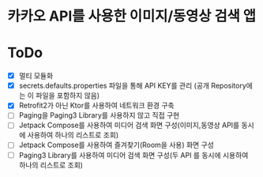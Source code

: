 # 카카오 API를 사용한 이미지/동영상 검색 앱 

# ToDo
- [x] 멀티 모듈화
- [x] secrets.defaults.properties 파일을 통해 API KEY를 관리 (공개 Repository에는 이 파일을 포함하지 않음)
- [x] Retrofit2가 아닌 Ktor를 사용하여 네트워크 환경 구축 
- [ ] Paging을 Paging3 Library를 사용하지 않고 직접 구현
- [ ] Jetpack Compose를 사용하여 미디어 검색 화면 구성(이미지,동영상 API를 동시에 사용하여 하나의 리스트로 조회) 
- [ ] Jetpack Compose를 사용하여 즐겨찾기(Room을 사용) 화면 구성
- [ ] Paging3 Library를 사용하여 미디어 검색 화면 구성(두 API 를 동시에 시용하여 하나의 리스트로 조회) 
